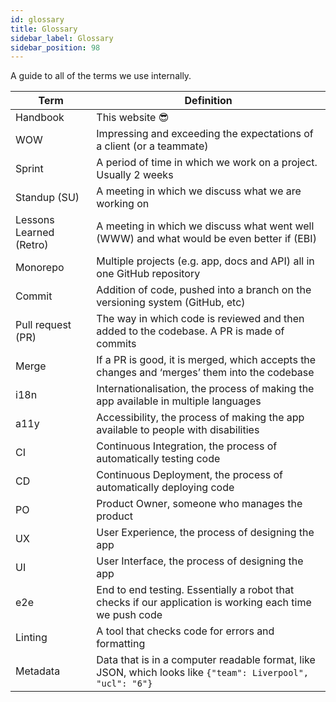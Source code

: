 ```yaml
---
id: glossary
title: Glossary
sidebar_label: Glossary
sidebar_position: 98
---
```


A guide to all of the terms we use internally.

| Term | Definition |
| --- | --- |
| Handbook | This website 😎 |
| WOW | Impressing and exceeding the expectations of a client (or a teammate) |
| Sprint | A period of time in which we work on a project. Usually 2 weeks |
| Standup (SU) | A meeting in which we discuss what we are working on |
| Lessons Learned (Retro) | A meeting in which we discuss what went well (WWW) and what would be even better if (EBI) |
| Monorepo | Multiple projects (e.g. app, docs and API) all in one GitHub repository |
| Commit | Addition of code, pushed into a branch on the versioning system (GitHub, etc) |
| Pull request (PR) | The way in which code is reviewed and then added to the codebase. A PR is made of commits |
| Merge | If a PR is good, it is merged, which accepts the changes and ‘merges’ them into the codebase |
| i18n | Internationalisation, the process of making the app available in multiple languages |
| a11y | Accessibility, the process of making the app available to people with disabilities |
| CI | Continuous Integration, the process of automatically testing code |
| CD | Continuous Deployment, the process of automatically deploying code |
| PO | Product Owner, someone who manages the product |
| UX | User Experience, the process of designing the app |
| UI | User Interface, the process of designing the app |
| e2e | End to end testing. Essentially a robot that checks if our application is working each time we push code | 
| Linting | A tool that checks code for errors and formatting |
| Metadata | Data that is in a computer readable format, like JSON, which looks like `{"team": Liverpool", "ucl": "6"}` |
